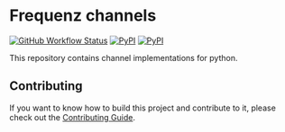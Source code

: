 # Frequenz channels

[<img alt="GitHub Workflow Status" src="https://img.shields.io/github/workflow/status/frequenz-floss/frequenz-channels-python/frequenz-channels-python">](https://github.com/frequenz-floss/frequenz-channels-python/actions/workflows/ci.yaml)
[<img alt="PyPI" src="https://img.shields.io/pypi/v/frequenz-channels">](https://pypi.org/project/frequenz-channels/)
[<img alt="PyPI" src="https://img.shields.io/badge/docs-latest-informational">](https://frequenz-floss.github.io/frequenz-channels-python/)

This repository contains channel implementations for python.

## Contributing

If you want to know how to build this project and contribute to it, please
check out the [Contributing
Guide](CONTRIBUTING.md).
